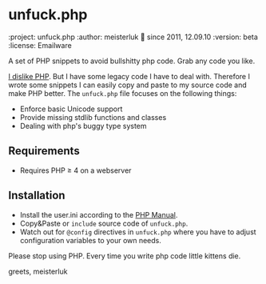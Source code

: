 unfuck.php
==========

:project:       unfuck.php
:author:        meisterluk
:date:          since 2011, 12.09.10
:version:       beta
:license:       Emailware

A set of PHP snippets to avoid bullshitty php code. Grab any code you like.

[I dislike PHP][0]. But I have some legacy code I have to deal with. Therefore I wrote some snippets I can easily copy and paste to my source code and make PHP better. The `unfuck.php` file focuses on the following things:

* Enforce basic Unicode support
* Provide missing stdlib functions and classes
* Dealing with php's buggy type system

Requirements
------------

* Requires PHP ≥ 4 on a webserver

Installation
------------

* Install the user.ini according to the [PHP Manual][1].
* Copy&Paste or `include` source code of `unfuck.php`.
* Watch out for `@config` directives in `unfuck.php` where you have to adjust configuration variables to your own needs.

Please stop using PHP. Every time you write php code little kittens die.

greets,
meisterluk

  [0]: http://lukas-prokop.at/proj/documents/php_rant/  "Why I dislike PHP"
  [1]: http://www.php.net/manual/en/configuration.file.per-user.php  "PHP Manual - .user.ini files"
